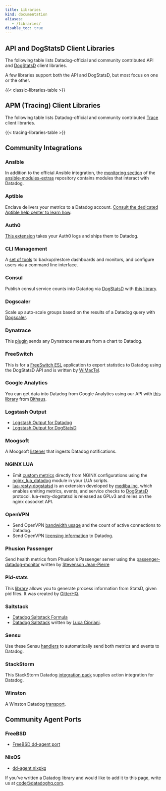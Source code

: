 ```yaml
---
title: Libraries
kind: documentation
aliases:
   - /libraries/
disable_toc: true
---
```


## API and DogStatsD Client Libraries

The following table lists Datadog-official and community contributed API and [DogStatsD](/developers/dogstatsd) client libraries. 

A few libraries support both the API and DogStatsD, but most focus on one or the other.

{{< classic-libraries-table >}}

## APM (Tracing) Client Libraries

The following table lists Datadog-official and community contributed [Trace][33] client libraries.

{{< tracing-libraries-table >}}

## Community Integrations

### Ansible
In addition to the official Ansible integration, the [monitoring section][4] of the [ansible-modules-extras][5] repository contains modules that interact with Datadog.

### Aptible
Enclave delivers your metrics to a Datadog account. [Consult the dedicated Aptible help center to learn how][31].

### Auth0
[This extension][30] takes your Auth0 logs and ships them to Datadog.

### CLI Management
A [set of tools][34] to backup/restore dashboards and monitors, and configure users via a command line interface.

### Consul
Publish consul service counts into Datadog via [DogStatsD](/developers/dogstatsd) with [this library][17].

### Dogscaler
Scale up auto-scale groups based on the results of a Datadog query with [Dogscaler][18].

### Dynatrace
This [plugin][21] sends any Dynatrace measure from a chart to Datadog.

### FreeSwitch
This is for a [FreeSwitch ESL][6] application to export statistics to Datadog using the DogStatsD API and is written by [WiMacTel][7].

### Google Analytics
You can get data into Datadog from Google Analytics using our API with [this library][25] from [Bithaus][26].

### Logstash Output
  * [Logstash Output for Datadog][11]
  * [Logstash Output for DogStatsD][16]

### Moogsoft
A Moogsoft [listener][22] that ingests Datadog notifications.

### NGINX LUA
  * Emit [custom metrics](/developers/metrics/custom_metrics/) directly from NGINX configurations using the [nginx_lua_datadog][10] module in your LUA scripts.
  * [lua-resty-dogstatsd][14] is an extension developed by  [mediba inc][15], which enables emiting metrics, events, and service checks to [DogStatsD](/developers/dogstatsd) protocol. lua-resty-dogstatsd is released as GPLv3 and relies on the nginx cosocket API.

### OpenVPN
  * Send OpenVPN [bandwidth usage][27] and the count of active connections to Datadog.
  * Send OpenVPN [licensing information][28] to Datadog.

### Phusion Passenger
Send health metrics from Phusion's Passenger server using the [passenger-datadog-monitor][12] written by [Stevenson Jean-Pierre][13]

### Pid-stats
This [library][8] allows you to generate process information from StatsD, given pid files. It was created by [GitterHQ][9].

### Saltstack
  * [Datadog Saltstack Formula][1]
  * [Datadog Saltstack][2] written by [Luca Cipriani][3].

### Sensu
Use these Sensu [handlers][23] to automatically send both metrics and events to Datadog.

### StackStorm

This StackStorm Datadog [integration pack][29] supplies action integration for Datadog.

### Winston
A Winston Datadog [transport][24].

## Community Agent Ports

### FreeBSD
  * [FreeBSD dd-agent port][19]

### NixOS
  * [dd-agent nixpkg][20]

If you've written a Datadog library and would like to add it to this page, write us at [code@datadoghq.com][32].

[1]: https://github.com/DataDog/datadog-formula
[2]: https://gist.github.com/mastrolinux/6175280
[3]: https://gist.github.com/mastrolinux
[4]: https://docs.ansible.com/ansible/list_of_monitoring_modules.html
[5]: https://github.com/ansible/ansible-modules-extras
[6]: https://github.com/wimactel/FreeSwitch-DataDog-Metrics
[7]: https://github.com/wimactel
[8]: https://github.com/gitterHQ/pid-stats
[9]: https://github.com/gitterHQ
[10]: https://github.com/simplifi/ngx_lua_datadog/
[11]: https://www.elastic.co/guide/en/logstash/current/plugins-outputs-datadog.html
[12]: https://github.com/Sjeanpierre/passenger-datadog-monitor
[13]: https://github.com/Sjeanpierre
[14]: https://github.com/mediba-system/lua-resty-dogstatsd
[15]: http://www.mediba.jp/
[16]: https://github.com/brigade/logstash-output-dogstatsd
[17]: https://github.com/zendesk/consul2dogstats
[18]: https://github.com/cvent/dogscaler
[19]: https://github.com/urosgruber/dd-agent-FreeBSD
[20]: https://github.com/NixOS/nixpkgs/blob/master/pkgs/tools/networking/dd-agent/default.nix
[21]: https://github.com/Dynatrace/Dynatrace-AppMon-Datadog-Plugin
[22]: https://docs.moogsoft.com/display/060102/Datadog+Solution+Pak
[23]: https://github.com/sensu-plugins/sensu-plugins-datadog
[24]: https://github.com/sparkida/winston-datadog
[25]: https://github.com/bithauschile/datadog-ga
[26]: https://blog.bithaus.cl/2016/04/20/realtime-google-analytics-metrics-in-datadog/
[27]: https://github.com/byronwolfman/dd-openvpn
[28]: https://github.com/denniswebb/datadog-openvpn
[29]: https://github.com/StackStorm-Exchange/stackstorm-datadog
[30]: https://github.com/BetaProjectWave/auth0-logs-to-datadog
[31]: https://www.aptible.com/documentation/enclave/reference/metrics/metric-drains/datadog.html
[32]: mailto:code@datadoghq.com
[33]: /tracing/
[34]: https://github.com/keirans/datadog-management
